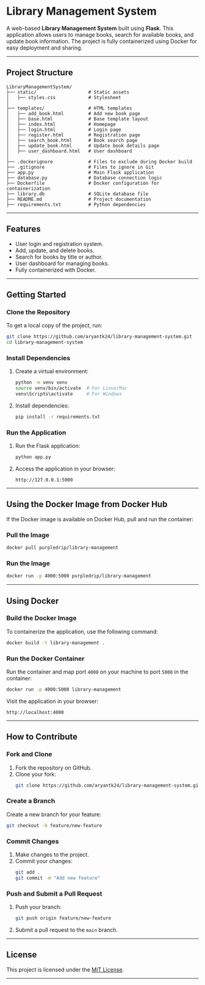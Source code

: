 
# Library Management System

A web-based **Library Management System** built using **Flask**. This application allows users to manage books, search for available books, and update book information. The project is fully containerized using Docker for easy deployment and sharing.

---

## **Project Structure**

```
LibraryManagementSystem/
├── static/                   # Static assets
│   ├── styles.css            # Stylesheet
│
├── templates/                # HTML templates
│   ├── add_book.html         # Add new book page
│   ├── base.html             # Base template layout
│   ├── index.html            # Homepage
│   ├── login.html            # Login page
│   ├── register.html         # Registration page
│   ├── search_book.html      # Book search page
│   ├── update_book.html      # Update book details page
│   ├── user_dashboard.html   # User dashboard
│
├── .dockerignore             # Files to exclude during Docker build
├── .gitignore                # Files to ignore in Git
├── app.py                    # Main Flask application
├── database.py               # Database connection logic
├── Dockerfile                # Docker configuration for containerization
├── library.db                # SQLite database file
├── README.md                 # Project documentation
├── requirements.txt          # Python dependencies
```

---

## **Features**
- User login and registration system.
- Add, update, and delete books.
- Search for books by title or author.
- User dashboard for managing books.
- Fully containerized with Docker.

---

## **Getting Started**

### **Clone the Repository**
To get a local copy of the project, run:
```bash
git clone https://github.com/aryantk24/library-management-system.git
cd library-management-system
```

### **Install Dependencies**
1. Create a virtual environment:
   ```bash
   python -m venv venv
   source venv/bin/activate  # For Linux/Mac
   venv\Scripts\activate     # For Windows
   ```
2. Install dependencies:
   ```bash
   pip install -r requirements.txt
   ```

### **Run the Application**
1. Run the Flask application:
   ```bash
   python app.py
   ```
2. Access the application in your browser:
   ```
   http://127.0.0.1:5000
   ```

---
## **Using the Docker Image from Docker Hub**

If the Docker image is available on Docker Hub, pull and run the container:

### **Pull the Image**
```bash
docker pull purpledrip/library-management
```

### **Run the Image**
```bash
docker run -p 4000:5000 purpledrip/library-management
```
---

## **Using Docker**

### **Build the Docker Image**
To containerize the application, use the following command:
```bash
docker build -t library-management .
```

### **Run the Docker Container**
Run the container and map port `4000` on your machine to port `5000` in the container:
```bash
docker run -p 4000:5000 library-management
```

Visit the application in your browser:
```
http://localhost:4000
```

---

## **How to Contribute**

### **Fork and Clone**
1. Fork the repository on GitHub.
2. Clone your fork:
   ```bash
   git clone https://github.com/aryantk24/library-management-system.git
   ```

### **Create a Branch**
Create a new branch for your feature:
```bash
git checkout -b feature/new-feature
```

### **Commit Changes**
1. Make changes to the project.
2. Commit your changes:
   ```bash
   git add .
   git commit -m "Add new feature"
   ```

### **Push and Submit a Pull Request**
1. Push your branch:
   ```bash
   git push origin feature/new-feature
   ```
2. Submit a pull request to the `main` branch.

---

## **License**
This project is licensed under the [MIT License](LICENSE).

---

